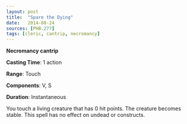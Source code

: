 ```yaml
---
layout: post
title:  "Spare the Dying"
date:   2014-08-24
sources: [PHB.277]
tags: [cleric, cantrip, necromancy]
---
```


**Necromancy cantrip**

**Casting Time**: 1 action

**Range**: Touch

**Components**: V, S

**Duration**: Instantaneous

You touch a living creature that has 0 hit points. The creature becomes stable. This spell has no effect on undead or constructs.
